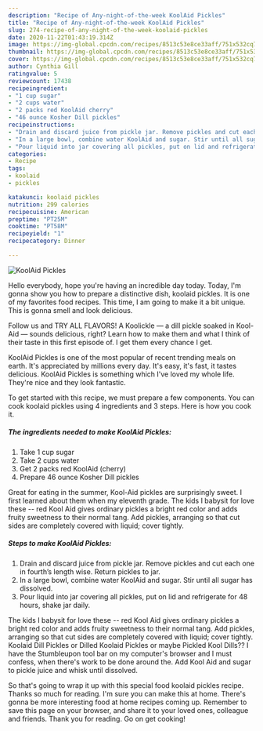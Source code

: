 ```yaml
---
description: "Recipe of Any-night-of-the-week KoolAid Pickles"
title: "Recipe of Any-night-of-the-week KoolAid Pickles"
slug: 274-recipe-of-any-night-of-the-week-koolaid-pickles
date: 2020-11-22T01:43:19.314Z
image: https://img-global.cpcdn.com/recipes/8513c53e8ce33aff/751x532cq70/koolaid-pickles-recipe-main-photo.jpg
thumbnail: https://img-global.cpcdn.com/recipes/8513c53e8ce33aff/751x532cq70/koolaid-pickles-recipe-main-photo.jpg
cover: https://img-global.cpcdn.com/recipes/8513c53e8ce33aff/751x532cq70/koolaid-pickles-recipe-main-photo.jpg
author: Cynthia Gill
ratingvalue: 5
reviewcount: 17438
recipeingredient:
- "1 cup sugar"
- "2 cups water"
- "2 packs red KoolAid cherry"
- "46 ounce Kosher Dill pickles"
recipeinstructions:
- "Drain and discard juice from pickle jar. Remove pickles and cut each one in fourth’s length wise. Return pickles to jar."
- "In a large bowl, combine water KoolAid and sugar. Stir until all sugar has dissolved."
- "Pour liquid into jar covering all pickles, put on lid and refrigerate for 48 hours, shake jar daily."
categories:
- Recipe
tags:
- koolaid
- pickles

katakunci: koolaid pickles 
nutrition: 299 calories
recipecuisine: American
preptime: "PT25M"
cooktime: "PT58M"
recipeyield: "1"
recipecategory: Dinner

---
```



![KoolAid Pickles](https://img-global.cpcdn.com/recipes/8513c53e8ce33aff/751x532cq70/koolaid-pickles-recipe-main-photo.jpg)

Hello everybody, hope you're having an incredible day today. Today, I'm gonna show you how to prepare a distinctive dish, koolaid pickles. It is one of my favorites food recipes. This time, I am going to make it a bit unique. This is gonna smell and look delicious.

Follow us and TRY ALL FLAVORS! A Koolickle — a dill pickle soaked in Kool-Aid — sounds delicious, right? Learn how to make them and what I think of their taste in this first episode of. I get them every chance I get.

KoolAid Pickles is one of the most popular of recent trending meals on earth. It's appreciated by millions every day. It's easy, it's fast, it tastes delicious. KoolAid Pickles is something which I've loved my whole life. They're nice and they look fantastic.


To get started with this recipe, we must prepare a few components. You can cook koolaid pickles using 4 ingredients and 3 steps. Here is how you cook it.

<!--inarticleads1-->

##### The ingredients needed to make KoolAid Pickles:

1. Take 1 cup sugar
1. Take 2 cups water
1. Get 2 packs red KoolAid (cherry)
1. Prepare 46 ounce Kosher Dill pickles


Great for eating in the summer, Kool-Aid pickles are surprisingly sweet. I first learned about them when my eleventh grade. The kids I babysit for love these -- red Kool Aid gives ordinary pickles a bright red color and adds fruity sweetness to their normal tang. Add pickles, arranging so that cut sides are completely covered with liquid; cover tightly. 

<!--inarticleads2-->

##### Steps to make KoolAid Pickles:

1. Drain and discard juice from pickle jar. Remove pickles and cut each one in fourth’s length wise. Return pickles to jar.
1. In a large bowl, combine water KoolAid and sugar. Stir until all sugar has dissolved.
1. Pour liquid into jar covering all pickles, put on lid and refrigerate for 48 hours, shake jar daily.


The kids I babysit for love these -- red Kool Aid gives ordinary pickles a bright red color and adds fruity sweetness to their normal tang. Add pickles, arranging so that cut sides are completely covered with liquid; cover tightly. Koolaid Dill Pickles or Dilled Koolaid Pickles or maybe Pickled Kool Dills?? I have the Stumbleupon tool bar on my computer&#39;s browser and I must confess, when there&#39;s work to be done around the. Add Kool Aid and sugar to pickle juice and whisk until dissolved. 

So that's going to wrap it up with this special food koolaid pickles recipe. Thanks so much for reading. I'm sure you can make this at home. There's gonna be more interesting food at home recipes coming up. Remember to save this page on your browser, and share it to your loved ones, colleague and friends. Thank you for reading. Go on get cooking!
